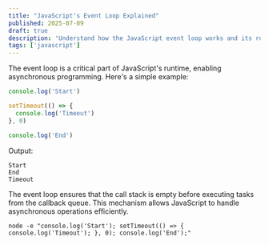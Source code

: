 ```yaml
---
title: "JavaScript's Event Loop Explained"
published: 2025-07-09
draft: true
description: 'Understand how the JavaScript event loop works and its role in asynchronous programming.'
tags: ['javascript']
---
```


The event loop is a critical part of JavaScript's runtime, enabling asynchronous programming. Here's a simple example:

```javascript
console.log('Start')

setTimeout(() => {
  console.log('Timeout')
}, 0)

console.log('End')
```

Output:

```
Start
End
Timeout
```

The event loop ensures that the call stack is empty before executing tasks from the callback queue. This mechanism allows JavaScript to handle asynchronous operations efficiently.

```shell title="Understanding the Event Loop"
node -e "console.log('Start'); setTimeout(() => { console.log('Timeout'); }, 0); console.log('End');"
```

